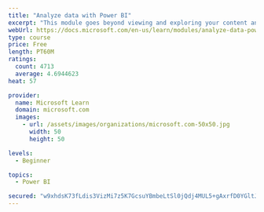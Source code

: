 ```yaml
---
title: "Analyze data with Power BI"
excerpt: "This module goes beyond viewing and exploring your content and explains how to interact with it by working with reports and dashboards to uncover and share new business insights."
webUrl: https://docs.microsoft.com/en-us/learn/modules/analyze-data-power-bi/
type: course
price: Free
length: PT60M
ratings:
  count: 4713
  average: 4.6944623
heat: 57

provider:
  name: Microsoft Learn
  domain: microsoft.com
  images:
    - url: /assets/images/organizations/microsoft.com-50x50.jpg
      width: 50
      height: 50

levels:
  - Beginner

topics:
  - Power BI

secured: "w9xhdsK73fLdis3VizMi7z5K7GcsuYBmbeLtSl0jQdj4MUL5+gAxrfD0YGltJePDm6Gok8CE29Dofm4hinLsojctGcqUXLs+34Yd09Bc2972HbNj2Ba5IjOalj3uX9wDZmBM2t50cLnpf4uR4v4YLArbAhWc2F49+ZHHyUuu6KDYpzGRo8EoN0woPfljREI2kbWgw/vvvtKvjS2X3c06fQYfontJCOOxrY19lCsKlp3BaS7dU1Vzo/SONn1fhrcLRinO1YuNAGI/HjLyCEgvhJV1dH/9rFbeIwLWRzka/OrDJKAPgx3CreQIw1ZCwvVmxbErc773kDxIlOW62UFIc7r7AGipr+LBtonwufVa97bwj8ZvZ0xtIIwcO5pKuKAcIC5gXvkwW6kY3UYVB+WlbPygVkRu+NSP2hMvI1o8ld0=;eV8Sicv//l6iK5DBpw8I/Q=="
---
```


